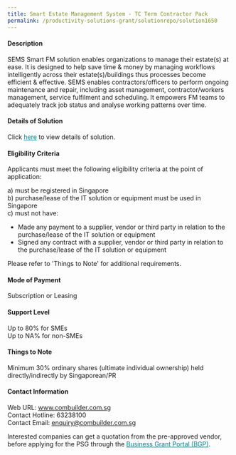 ```yaml
---
title: Smart Estate Management System - TC Term Contractor Pack
permalink: /productivity-solutions-grant/solutionrepo/solution1650
---
```


#### Description

SEMS Smart FM solution enables organizations to manage their estate(s) at ease. It is designed to help save time & money by managing workflows intelligently across their estate(s)/buildings thus processes become efficient & effective. SEMS enables contractors/officers to perform ongoing maintenance and repair, including asset management, contractor/workers management, service fulfilment and scheduling. It empowers FM teams to adequately track job status and analyse working patterns over time.

#### Details of Solution

Click <a href='https://govassist.gobusiness.gov.sg/images/psg/Densitised_Combuilder_20200232_Annex_3_Part_2.pdf' style='color:#037e8a'>here</a> to view details of solution.

#### Eligibility Criteria

Applicants must meet the following eligibility criteria at the point of application:

a) must be registered in Singapore <br>
b) purchase/lease of the IT solution or equipment must be used in Singapore <br>
c) must not have:
- Made any payment to a supplier, vendor or third party in relation to the purchase/lease of the IT solution or equipment
- Signed any contract with a supplier, vendor or third party in relation to the purchase/lease of the IT solution or equipment

Please refer to 'Things to Note' for additional requirements.

#### Mode of Payment
Subscription or Leasing

#### Support Level
Up to 80% for SMEs <br>
Up to NA% for non-SMEs

#### Things to Note
Minimum 30% ordinary shares (ultimate individual ownership) held directly/indirectly by Singaporean/PR

#### Contact Information
Web URL: www.combuilder.com.sg <br>Contact Hotline: 63238100 <br>Contact Email: enquiry@combuilder.com.sg <br>

Interested companies can get a quotation from the pre-approved vendor, before applying for the PSG through the <a target='_blank' style='color:#037e8a' href='https://www.businessgrants.gov.sg/'>Business Grant Portal (BGP)</a>.
